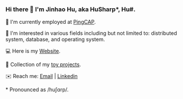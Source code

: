 ### Hi there 👋 I'm Jinhao Hu, aka HuSharp\*, Hu#.

🏢 I'm currently employed at [PingCAP](https://github.com/pingcap).

🧗 I'm interested in various fields including but not limited to: distributed system, database, and operating system.

💻 Here is my [Website](https://husharp.today).

🛞 Collection of my [toy projects](https://github.com/ihusharp).

✉️ Reach me: [Email](mailto:ihusharp@gmail.com) | [Linkedin](https://www.linkedin.com/in/jinhao-hu-656035201/)

\* Pronounced as /huʃɑrp/.
